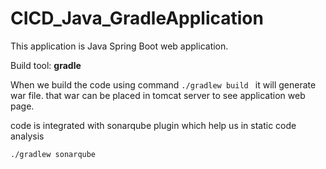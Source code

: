 # CICD_Java_GradleApplication

This application is Java Spring Boot web application.  

Build tool: **gradle**

When we build the code using command ```./gradlew build ``` it will generate war file. that war can be placed in tomcat server to see application web page.

code is integrated with sonarqube plugin which help us in static code analysis 

``` ./gradlew sonarqube ```
